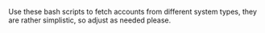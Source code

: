 Use these bash scripts to fetch accounts from different system types, they are rather simplistic, so adjust as needed please.
